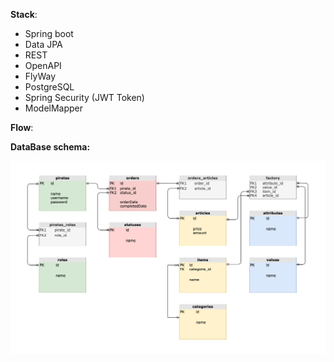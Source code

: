 **Stack**:
* Spring boot
* Data JPA
* REST
* OpenAPI
* FlyWay
* PostgreSQL
* Spring Security (JWT Token)
* ModelMapper

**Flow**:

**DataBase schema:**

![]()![PiratesShop.drawio.png](PiratesShop.drawio.png)